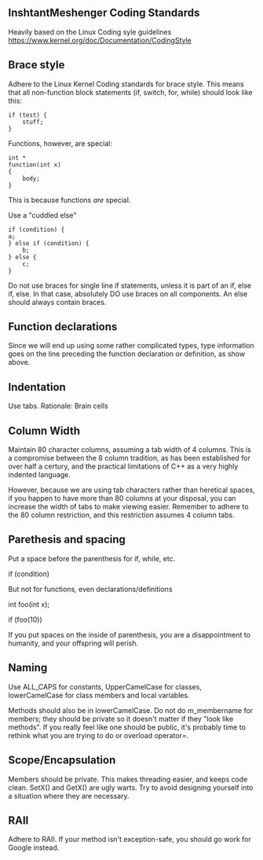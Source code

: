 InshtantMeshenger Coding Standards
----------------------------------

Heavily based on the Linux Coding syle guidelines
https://www.kernel.org/doc/Documentation/CodingStyle

## Brace style

Adhere to the Linux Kernel Coding standards for brace
style. This means that all non-function block statements
(if, switch, for, while) should look like this:

	if (test) {
  		stuff;
	}

Functions, however, are special:

	int *
	function(int x)
	{
		body;
	}

This is because functions *are* special.

Use a "cuddled else"

	if (condition) {
	a;
	} else if (condition) {
		b;
	} else {
		c;
	}

Do not use braces for single line if statements, unless
it is part of an if, else if, else. In that case, absolutely DO
use braces on all components. An else should always contain braces.

## Function declarations

Since we will end up using some rather complicated types,
type information goes on the line preceding the function declaration
or definition, as show above.

## Indentation

Use tabs. Rationale: Brain cells

## Column Width

Maintain 80 character columns, assuming a tab width of 4 columns. This is a
compromise between the 8 column tradition, as has been established for over
half a certury, and the practical limitations of C++ as a very highly indented
language.

However, because we are using tab characters rather than heretical spaces, if
you happen to have more than 80 columns at your disposal, you can increase
the width of tabs to make viewing easier. Remember to adhere to the 80 column
restriction, and this restriction assumes 4 column tabs.

## Parethesis and spacing

Put a space before the parenthesis for if, while, etc.

  if (condition)

But not for functions, even declarations/definitions

  int
  foo(int x);
 
  if (foo(10))

If you put spaces on the inside of parenthesis, you are a disappointment to
humanity, and your offspring will perish.

## Naming

Use ALL_CAPS for constants, UpperCamelCase for classes, lowerCamelCase for 
class members and local variables.

Methods should also be in lowerCamelCase. Do not do m_membername for members;
they should be private so it doesn't matter if
they "look like methods". If you really feel like one
should be public, it's probably time to rethink what you are trying to do
or overload operator=.

## Scope/Encapsulation

Members should be private. This makes threading easier, and keeps code
clean. SetX() and GetX() are ugly warts. Try to avoid designing yourself
into a situation where they are necessary.

## RAII

Adhere to RAII. If your method isn't exception-safe, you should go work
for Google instead.
